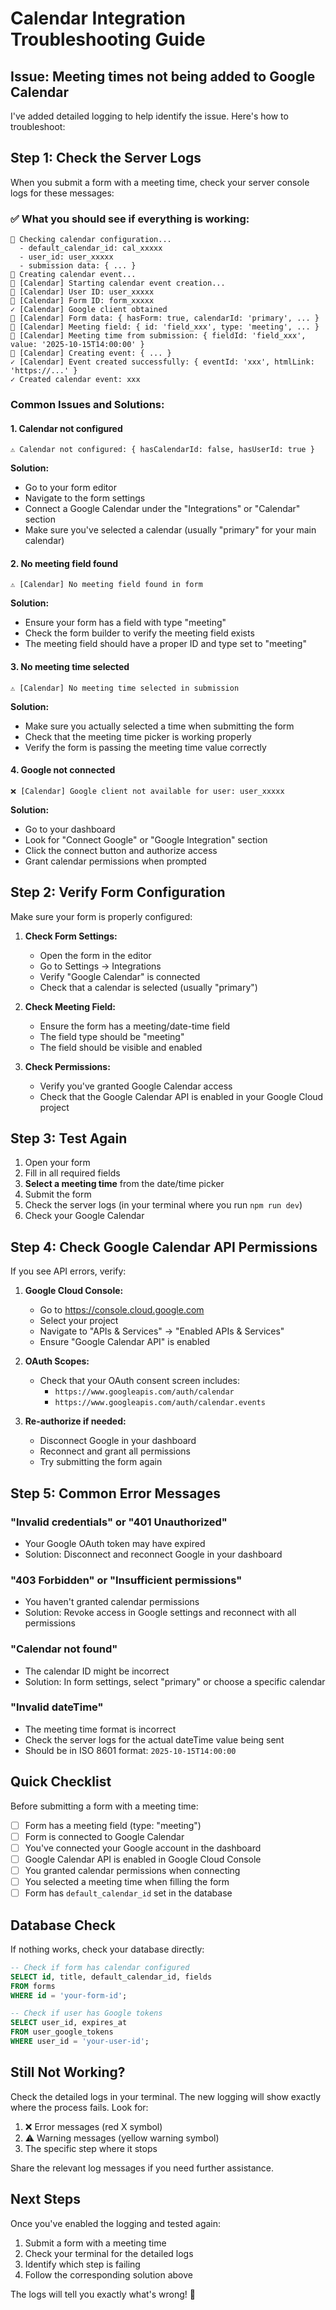 # Calendar Integration Troubleshooting Guide

## Issue: Meeting times not being added to Google Calendar

I've added detailed logging to help identify the issue. Here's how to troubleshoot:

## Step 1: Check the Server Logs

When you submit a form with a meeting time, check your server console logs for these messages:

### ✅ What you should see if everything is working:

```
📅 Checking calendar configuration...
  - default_calendar_id: cal_xxxxx
  - user_id: user_xxxxx
  - submission data: { ... }
📅 Creating calendar event...
📅 [Calendar] Starting calendar event creation...
📅 [Calendar] User ID: user_xxxxx
📅 [Calendar] Form ID: form_xxxxx
✓ [Calendar] Google client obtained
📅 [Calendar] Form data: { hasForm: true, calendarId: 'primary', ... }
📅 [Calendar] Meeting field: { id: 'field_xxx', type: 'meeting', ... }
📅 [Calendar] Meeting time from submission: { fieldId: 'field_xxx', value: '2025-10-15T14:00:00' }
📅 [Calendar] Creating event: { ... }
✓ [Calendar] Event created successfully: { eventId: 'xxx', htmlLink: 'https://...' }
✓ Created calendar event: xxx
```

### Common Issues and Solutions:

#### 1. **Calendar not configured**
```
⚠️ Calendar not configured: { hasCalendarId: false, hasUserId: true }
```

**Solution:** 
- Go to your form editor
- Navigate to the form settings
- Connect a Google Calendar under the "Integrations" or "Calendar" section
- Make sure you've selected a calendar (usually "primary" for your main calendar)

#### 2. **No meeting field found**
```
⚠️ [Calendar] No meeting field found in form
```

**Solution:**
- Ensure your form has a field with type "meeting"
- Check the form builder to verify the meeting field exists
- The meeting field should have a proper ID and type set to "meeting"

#### 3. **No meeting time selected**
```
⚠️ [Calendar] No meeting time selected in submission
```

**Solution:**
- Make sure you actually selected a time when submitting the form
- Check that the meeting time picker is working properly
- Verify the form is passing the meeting time value correctly

#### 4. **Google not connected**
```
❌ [Calendar] Google client not available for user: user_xxxxx
```

**Solution:**
- Go to your dashboard
- Look for "Connect Google" or "Google Integration" section
- Click the connect button and authorize access
- Grant calendar permissions when prompted

## Step 2: Verify Form Configuration

Make sure your form is properly configured:

1. **Check Form Settings:**
   - Open the form in the editor
   - Go to Settings → Integrations
   - Verify "Google Calendar" is connected
   - Check that a calendar is selected (usually "primary")

2. **Check Meeting Field:**
   - Ensure the form has a meeting/date-time field
   - The field type should be "meeting"
   - The field should be visible and enabled

3. **Check Permissions:**
   - Verify you've granted Google Calendar access
   - Check that the Google Calendar API is enabled in your Google Cloud project

## Step 3: Test Again

1. Open your form
2. Fill in all required fields
3. **Select a meeting time** from the date/time picker
4. Submit the form
5. Check the server logs (in your terminal where you run `npm run dev`)
6. Check your Google Calendar

## Step 4: Check Google Calendar API Permissions

If you see API errors, verify:

1. **Google Cloud Console:**
   - Go to https://console.cloud.google.com
   - Select your project
   - Navigate to "APIs & Services" → "Enabled APIs & Services"
   - Ensure "Google Calendar API" is enabled

2. **OAuth Scopes:**
   - Check that your OAuth consent screen includes:
     - `https://www.googleapis.com/auth/calendar`
     - `https://www.googleapis.com/auth/calendar.events`

3. **Re-authorize if needed:**
   - Disconnect Google in your dashboard
   - Reconnect and grant all permissions
   - Try submitting the form again

## Step 5: Common Error Messages

### "Invalid credentials" or "401 Unauthorized"
- Your Google OAuth token may have expired
- Solution: Disconnect and reconnect Google in your dashboard

### "403 Forbidden" or "Insufficient permissions"
- You haven't granted calendar permissions
- Solution: Revoke access in Google settings and reconnect with all permissions

### "Calendar not found"
- The calendar ID might be incorrect
- Solution: In form settings, select "primary" or choose a specific calendar

### "Invalid dateTime"
- The meeting time format is incorrect
- Check the server logs for the actual dateTime value being sent
- Should be in ISO 8601 format: `2025-10-15T14:00:00`

## Quick Checklist

Before submitting a form with a meeting time:

- [ ] Form has a meeting field (type: "meeting")
- [ ] Form is connected to Google Calendar
- [ ] You've connected your Google account in the dashboard
- [ ] Google Calendar API is enabled in Google Cloud Console
- [ ] You granted calendar permissions when connecting
- [ ] You selected a meeting time when filling the form
- [ ] Form has `default_calendar_id` set in the database

## Database Check

If nothing works, check your database directly:

```sql
-- Check if form has calendar configured
SELECT id, title, default_calendar_id, fields 
FROM forms 
WHERE id = 'your-form-id';

-- Check if user has Google tokens
SELECT user_id, expires_at 
FROM user_google_tokens 
WHERE user_id = 'your-user-id';
```

## Still Not Working?

Check the detailed logs in your terminal. The new logging will show exactly where the process fails. Look for:

1. ❌ Error messages (red X symbol)
2. ⚠️ Warning messages (yellow warning symbol)
3. The specific step where it stops

Share the relevant log messages if you need further assistance.

## Next Steps

Once you've enabled the logging and tested again:
1. Submit a form with a meeting time
2. Check your terminal for the detailed logs
3. Identify which step is failing
4. Follow the corresponding solution above

The logs will tell you exactly what's wrong! 🎯


